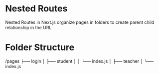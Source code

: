 # Nested Routes
Nested Routes in Next.js organize pages in folders to create parent child relationship in the URL

# Folder Structure
/pages
  ├── login
  │    ├── student
  │    │    └── index.js
  │    ├── teacher
  │        └── index.js

